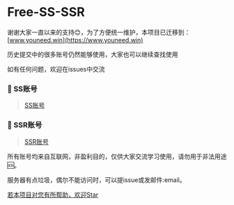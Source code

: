 # Free-SS-SSR

谢谢大家一直以来的支持:blush:，为了方便统一维护，本项目已迁移到：[www.youneed.win](https://www.youneed.win)

历史提交中的很多账号仍然能够使用，大家也可以继续查找使用

如有任何问题，欢迎在issues中交流

### :palm_tree: SS账号
> [SS账号](https://www.youneed.win/free-ss)

### :deciduous_tree: SSR账号
> [SSR账号](https://www.youneed.win/free-ssr)

所有账号均来自互联网，非盈利目的，仅供大家交流学习使用，请勿用于非法用途:sos:。

服务器有点垃圾，偶尔不能访问时，可以提issue或发邮件:email。

[若本项目对您有所帮助，欢迎Star](https://github.com/dxxzst/Free-SS-SSR)
